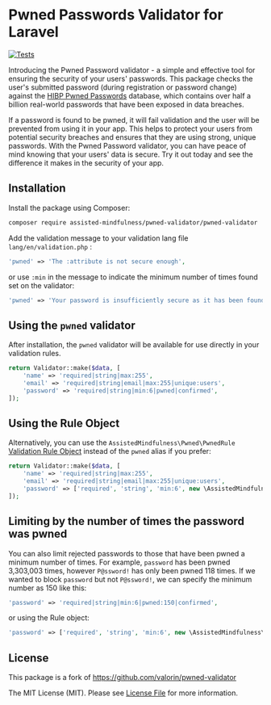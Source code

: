 # Pwned Passwords Validator for Laravel

[![Tests](https://github.com/Assisted-Mindfulness/pwned-validator/actions/workflows/phpunit.yaml/badge.svg)](https://github.com/Assisted-Mindfulness/pwned-validator/actions/workflows/phpunit.yaml)

Introducing the Pwned Password validator - a simple and effective tool for ensuring the security of your users' passwords. This package checks the user's submitted password (during registration or password change) against the [HIBP Pwned Passwords](https://haveibeenpwned.com/Passwords)  database, which contains over half a billion real-world passwords that have been exposed in data breaches.

If a password is found to be pwned, it will fail validation and the user will be prevented from using it in your app. This helps to protect your users from potential security breaches and ensures that they are using strong, unique passwords. With the Pwned Password validator, you can have peace of mind knowing that your users' data is secure. Try it out today and see the difference it makes in the security of your app.



## Installation

Install the package using Composer:

```bash
composer require assisted-mindfulness/pwned-validator/pwned-validator
```

Add the validation message to your validation lang file  `lang/en/validation.php` :

```php
'pwned' => 'The :attribute is not secure enough',
```

or use `:min` in the message to indicate the minimum number of times found set on the validator:

```php
'pwned' => 'Your password is insufficiently secure as it has been found at least :min times in known password breaches, please choose a new one.',
```

## Using the `pwned` validator

After installation, the `pwned` validator will be available for use directly in your validation rules.

```php
return Validator::make($data, [
    'name' => 'required|string|max:255',
    'email' => 'required|string|email|max:255|unique:users',
    'password' => 'required|string|min:6|pwned|confirmed',
]);
```

## Using the Rule Object

Alternatively, you can use the `AssistedMindfulness\Pwned\PwnedRule` [Validation Rule Object](https://laravel.com/docs/validation#using-rule-objects)
instead of the `pwned` alias if you prefer:

```php
return Validator::make($data, [
    'name' => 'required|string|max:255',
    'email' => 'required|string|email|max:255|unique:users',
    'password' => ['required', 'string', 'min:6', new \AssistedMindfulness\Pwned\PwnedRule, 'confirmed'],
]);
```

## Limiting by the number of times the password was pwned

You can also limit rejected passwords to those that have been pwned a minimum number of times.
For example, `password` has been pwned 3,303,003 times, however `P@ssword!` has only been pwned 118 times.
If we wanted to block `password` but not `P@ssword!`, we can specify the minimum number as 150 like this:

```php
'password' => 'required|string|min:6|pwned:150|confirmed',
```

or using the Rule object:

```php
'password' => ['required', 'string', 'min:6', new \AssistedMindfulness\Pwned\PwnedRule(150), 'confirmed'],
```


## License

This package is a fork of https://github.com/valorin/pwned-validator

The MIT License (MIT). Please see [License File](LICENSE.md) for more information.
